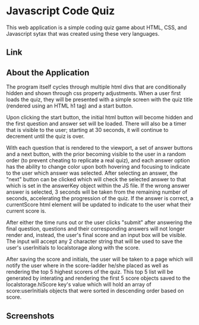 # Javascript Code Quiz

This web application is a simple coding quiz game about HTML, CSS, and Javascript sytax that was created using these very languages. 

## Link

## About the Application

The program itself cycles through multiple html divs that are conditionally hidden and shown through css property adjustments. When a user first loads the quiz, they will be presented with a simple screen with the quiz title (rendered using an HTML h1 tag) and a start button.
  
Upon clicking the start button, the initial html button will become hidden and the first question and answer set will be loaded. There will also be a timer that is visible to the user; starting at 30 seconds, it will continue to decrement until the quiz is over. 

With each question that is rendered to the viewport, a set of answer buttons and a next button, with the prior becoming visible to the user in a random order (to prevent cheating to replicate a real quiz), and each answer option has the ability to change color upon both hovering and focusing to indicate to the user which answer was selected. After selecting an answer, the "next" button can be clicked which will check the selected answer to that which is set in the answerKey object within the JS file. If the wrong answer answer is selected, 3 seconds will be taken from the remaining number of seconds, accelerating the progression of the quiz. If the answer is correct, a currentScore html element will be updated to indicate to the user what their current score is. 

After either the time runs out or the user clicks "submit" after answering the final question, questions and their corresponding answers will not longer render and, instead, the user's final score and an input box will be visible. The input will accept any 2 character string that will be used to save the user's userInitials to localstorage along with the score. 

After saving the score and initials, the user will be taken to a page which will notify the user where in the score-ladder he/she placed as well as rendering the top 5 highest scorers of the quiz. This top 5 list will be generated by interating and rendering the first 5 score objects saved to the localstorage.hiScore key's value which will hold an array of score:userInitials objects that were sorted in descending order based on score. 

## Screenshots

